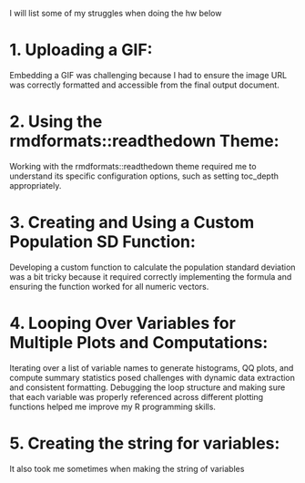 I will list some of my struggles when doing the hw below

# 1. Uploading a GIF:
Embedding a GIF was challenging because I had to ensure the image URL was correctly formatted and accessible from the final output document.
# 2. Using the rmdformats::readthedown Theme:
Working with the rmdformats::readthedown theme required me to understand its specific configuration options, such as setting toc_depth appropriately.
# 3. Creating and Using a Custom Population SD Function:
Developing a custom function to calculate the population standard deviation was a bit tricky because it required correctly implementing the formula and ensuring the function worked for all numeric vectors.
# 4. Looping Over Variables for Multiple Plots and Computations:
Iterating over a list of variable names to generate histograms, QQ plots, and compute summary statistics posed challenges with dynamic data extraction and consistent formatting. Debugging the loop structure and making sure that each variable was properly referenced across different plotting functions helped me improve my R programming skills.
# 5. Creating the string for variables:
It also took me sometimes when making the string of variables
